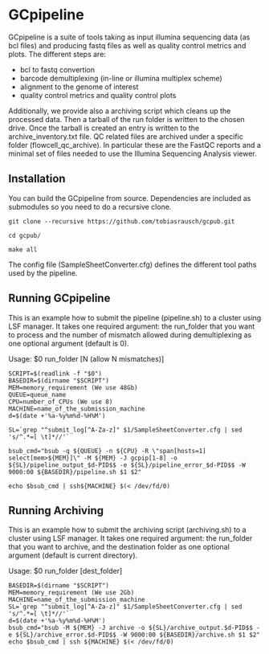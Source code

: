 GCpipeline
==========

GCpipeline is a suite of tools taking as input illumina sequencing data (as bcl files) and producing fastq files as well as quality control metrics and plots. 
The different steps are:
* bcl to fastq convertion
* barcode demultiplexing (in-line or illumina multiplex scheme)
* alignment to the genome of interest
* quality control metrics and quality control plots

Additionally, we provide also a archiving script which cleans up the processed data. Then a tarball of the run folder is written to the chosen drive. Once the tarball is created an entry is written to the archive_inventory.txt file. QC related files are archived under a specific folder (flowcell_qc_archive). In particular these are the FastQC reports and a minimal set of files needed to use the Illumina Sequencing Analysis viewer.  

Installation
------------

You can build the GCpipeline from source. Dependencies are included as submodules so you need to do a recursive clone. 

`git clone --recursive https://github.com/tobiasrausch/gcpub.git`

`cd gcpub/`

`make all`

The config file (SampleSheetConverter.cfg) defines the different tool paths used by the pipeline.

Running GCpipeline
------------------

This is an example how to submit the pipeline (pipeline.sh) to a cluster using LSF manager. It takes one required argument: the run_folder that you want to process and the number of mismatch allowed during demultiplexing as one optional argument (default is 0).

Usage: $0 run_folder [N (allow N mismatches)]

```
SCRIPT=$(readlink -f "$0")
BASEDIR=$(dirname "$SCRIPT")
MEM=memory_requirement (We use 48Gb)
QUEUE=queue_name
CPU=number_of_CPUs (We use 8)
MACHINE=name_of_the_submission_machine
d=$(date +'%a-%y%m%d-%H%M')

SL=`grep "^submit_log[^A-Za-z]" $1/SampleSheetConverter.cfg | sed 's/^.*=[ \t]*//'`

bsub_cmd="bsub -q ${QUEUE} -n ${CPU} -R \"span[hosts=1] select[mem>${MEM}]\" -M ${MEM} -J gcpip[1-8] -o ${SL}/pipeline_output_$d-PID$$ -e ${SL}/pipeline_error_$d-PID$$ -W 9000:00 ${BASEDIR}/pipeline.sh $1 $2"

echo $bsub_cmd | ssh${MACHINE} $(< /dev/fd/0)
```
Running Archiving
-----------------

This is an example how to submit the archiving script (archiving.sh) to a cluster using LSF manager. It takes one required argument: the run_folder that you want to archive, and the destination folder as one optional argument (default is current directory).

Usage: $0 run_folder [dest_folder]

```
BASEDIR=$(dirname "$SCRIPT")
MEM=memory_requirement (We use 2Gb)
MACHINE=name_of_the_submission_machine
SL=`grep "^submit_log[^A-Za-z]" $1/SampleSheetConverter.cfg | sed 's/^.*=[ \t]*//'`
d=$(date +'%a-%y%m%d-%H%M')
bsub_cmd="bsub -M ${MEM} -J archive -o ${SL}/archive_output.$d-PID$$ -e ${SL}/archive_error.$d-PID$$ -W 9000:00 ${BASEDIR}/archive.sh $1 $2"
echo $bsub_cmd | ssh ${MACHINE} $(< /dev/fd/0)
```
